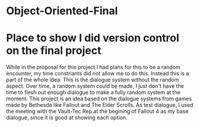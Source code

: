 # Object-Oriented-Final
Place to show I did version control on the final project
========================================================
While in the proposal for this project I had plans for this to be a random encounter, my time constriants did not allow me to do this.
Instead this is a part of the whole idea. This is the dialogue system without the random aspect. Over time, a random system could be made, I just don't have the time to flesh out enough dialogue to make a fully random system at the moment.
This project is an idea based on the dialogue systems from games made by Bethesda like Fallout and The Elder Scrolls.
As test dialogue, I used the meeting with the Vault-Tec Rep at the begining of Fallout 4 as my base dialogue, since it is good at showing each option.
